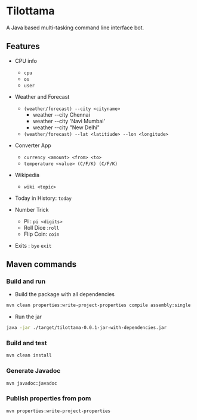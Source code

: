 # Tilottama

A Java based multi-tasking command line interface bot.

## Features

- CPU info
  - `cpu`
  - `os`
  - `user`

- Weather and Forecast
  - `(weather/forecast) --city <cityname>`
    - weather --city Chennai
    - weather --city 'Navi Mumbai'
    - weather --city "New Delhi"
  - `(weather/forecast) --lat <latitiude> --lon <longitude>`

- Converter App
  - `currency <amount> <from> <to>`
  - `temperature <value> (C/F/K) (C/F/K)`

- Wikipedia
  - `wiki <topic>`

- Today in History: `today`

- Number Trick
  - Pi : `pi <digits>`
  - Roll Dice :`roll`
  - Flip Coin: `coin`

- Exits : `bye` `exit`

## Maven commands

### Build and run

- Build the package with all dependencies

```sh
mvn clean properties:write-project-properties compile assembly:single
```

- Run the jar

```bash
java -jar ./target/tilottama-0.0.1-jar-with-dependencies.jar
```

### Build and test

```bash
mvn clean install
```

### Generate Javadoc

```bash
mvn javadoc:javadoc
```

### Publish properties from pom

```bash
mvn properties:write-project-properties
```

